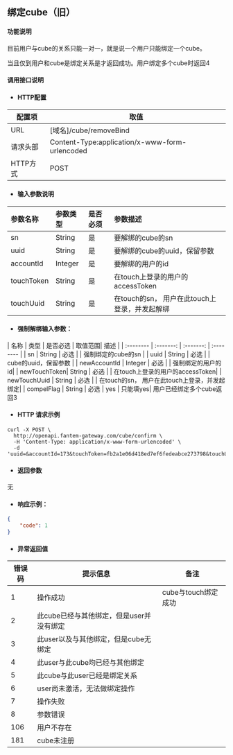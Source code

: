## 绑定cube（旧）

#### 功能说明

目前用户与cube的关系只能一对一，就是说一个用户只能绑定一个cube。

当且仅到用户和cube是绑定关系是才返回成功。用户绑定多个cube时返回4

#### 调用接口说明

* #### HTTP配置

| 配置项 | 取值 |
| --- | --- |
| URL | \[域名\]/cube/removeBind|
| 请求头部 | Content-Type:application/x-www-form-urlencoded |
| HTTP方式 | POST |

* #### 输入参数说明

| 参数名称 | 参数类型 | 是否必须 | 参数描述 |
| :--- | :--- | :--- | :--- |
| sn        | String    | 是  | 要解绑的cube的sn |
| uuid      | String    | 是  | 要解绑的cube的uuid，保留参数 |
| accountId | Integer   | 是  | 要解绑的用户的id|
| touchToken| String    | 是  | 在touch上登录的用户的accessToken|
| touchUuid | String    | 是  | 在touch的sn， 用户在此touch上登录，并发起解绑|

* #### 强制解绑输入参数：

| 名称      | 类型      | 是否必选  | 取值范围|  描述     |
| :-------- | :-------: | :-------: | :-------- |
| sn        | String    | 必选  |   | 强制绑定的cube的sn |
| uuid      | String    | 必选  |   | cube的uuid，保留参数 |
| newAccountId | Integer   | 必选  |   | 强制绑定的用户的id|
| newTouchToken| String    | 必选  |   | 在touch上登录的用户的accessToken|
| newTouchUuid | String    | 必选  |   | 在touch的sn， 用户在此touch上登录，并发起绑定|
| compelFlag   | String    | 必选  | yes  | 只能填yes|
用户已经绑定多个cube返回3

* #### HTTP 请求示例

```
curl -X POST \
  http://openapi.fantem-gateway.com/cube/confirm \
  -H 'Content-Type: application/x-www-form-urlencoded' \
  -d 'uuid=&accountId=173&touchToken=fb2a1e06d418ed7ef6fedeabce273798&touchUuid=touchfjsljdfksdjfksdfsdfsdfsdfs234sdfsd&sn=A01011725020927'
```

* #### 返回参数
无

* #### 响应示例：

```json
{
    "code": 1
}
```

* #### 异常返回值

| 错误码 | 提示信息 | 备注 |
| --- | --- | --- |
| 1 | 操作成功 | cube与touch绑定成功 |
| 2 | 此cube已经与其他绑定，但是user并没有绑定 |  |
| 3 | 此user以及与其他绑定，但是cube无绑定 |  |
| 4 | 此user与此cube均已经与其他绑定 |  |
| 5 | 此cube与此user已经是绑定关系 |  |
| 6 | user尚未激活，无法做绑定操作 |  |
| 7 | 操作失败 |  |
| 8 | 参数错误 |  |
| 106 | 用户不存在 |  |
| 181 | cube未注册 |  |



